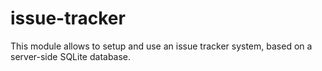 # issue-tracker

This module allows to setup and use an issue tracker system, based on a server-side SQLite database.